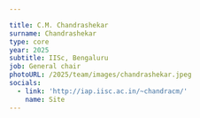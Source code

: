 ```yaml
---

title: C.M. Chandrashekar
surname: Chandrashekar
type: core
year: 2025
subtitle: IISc, Bengaluru
job: General chair
photoURL: /2025/team/images/chandrashekar.jpeg
socials:
  - link: 'http://iap.iisc.ac.in/~chandracm/'
    name: Site
---
```

